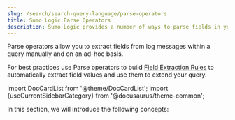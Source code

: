 ```yaml
---
slug: /search/search-query-language/parse-operators
title: Sumo Logic Parse Operators
description: Sumo Logic provides a number of ways to parse fields in your log messages.
---
```



Parse operators allow you to extract fields from log messages within a query manually and on an ad-hoc basis.

For best practices use Parse operators to build [Field Extraction Rules](/docs/manage/field-extractions) to automatically extract field values and use them to extend your query.


import DocCardList from '@theme/DocCardList';
import {useCurrentSidebarCategory} from '@docusaurus/theme-common';

In this section, we will introduce the following concepts:

<DocCardList items={useCurrentSidebarCategory().items}/>
